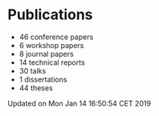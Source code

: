 # Publications
  * 46 conference papers
  * 6 workshop papers
  * 8 journal papers
  * 14 technical reports
  * 30 talks
  * 1 dissertations
  * 44 theses

Updated on Mon Jan 14 16:50:54 CET 2019
